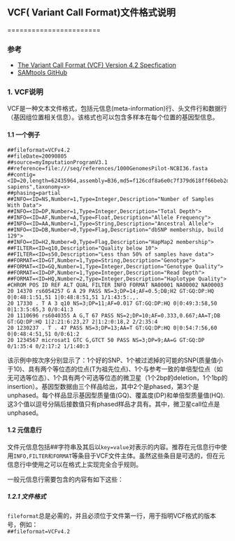 ## VCF( Variant Call Format)文件格式说明
=======================
### 参考
+ [The Variant Call Format (VCF) Version 4.2 Specfication](http://vcftools.sourceforge.net/specs.html)
+ [SAMtools GitHub](https://github.com/samtools/hts-specs)

### 1. VCF说明

VCF是一种文本文件格式，包括元信息(meta-information)行、头文件行和数据行（基因组位置相关信息）。该格式也可以包含多样本在每个位置的基因型信息。

#### 1.1 一个例子
```
##fileformat=VCFv4.2
##fileDate=20090805
##source=myImputationProgramV3.1
##reference=file:///seq/references/1000GenomesPilot-NCBI36.fasta
##contig=<ID=20,length=62435964,assembly=B36,md5=f126cdf8a6e0c7f379d618ff66beb2da,species="Homo sapiens",taxonomy=x>
##phasing=partial
##INFO=<ID=NS,Number=1,Type=Integer,Description="Number of Samples With Data">
##INFO=<ID=DP,Number=1,Type=Integer,Description="Total Depth">
##INFO=<ID=AF,Number=A,Type=Float,Description="Allele Frequency">
##INFO=<ID=AA,Number=1,Type=String,Description="Ancestral Allele">
##INFO=<ID=DB,Number=0,Type=Flag,Description="dbSNP membership, build 129">
##INFO=<ID=H2,Number=0,Type=Flag,Description="HapMap2 membership">
##FILTER=<ID=q10,Description="Quality below 10">
##FILTER=<ID=s50,Description="Less than 50% of samples have data">
##FORMAT=<ID=GT,Number=1,Type=String,Description="Genotype">
##FORMAT=<ID=GQ,Number=1,Type=Integer,Description="Genotype Quality">
##FORMAT=<ID=DP,Number=1,Type=Integer,Description="Read Depth">
##FORMAT=<ID=HQ,Number=2,Type=Integer,Description="Haplotype Quality">
#CHROM POS ID REF ALT QUAL FILTER INFO FORMAT NA00001 NA00002 NA00003
20 14370 rs6054257 G A 29 PASS NS=3;DP=14;AF=0.5;DB;H2 GT:GQ:DP:HQ 0|0:48:1:51,51 1|0:48:8:51,51 1/1:43:5:.,.
20 17330 . T A 3 q10 NS=3;DP=11;AF=0.017 GT:GQ:DP:HQ 0|0:49:3:58,50 0|1:3:5:65,3 0/0:41:3
20 1110696 rs6040355 A G,T 67 PASS NS=2;DP=10;AF=0.333,0.667;AA=T;DB GT:GQ:DP:HQ 1|2:21:6:23,27 2|1:2:0:18,2 2/2:35:4
20 1230237 . T . 47 PASS NS=3;DP=13;AA=T GT:GQ:DP:HQ 0|0:54:7:56,60 0|0:48:4:51,51 0/0:61:2
20 1234567 microsat1 GTC G,GTCT 50 PASS NS=3;DP=9;AA=G GT:GQ:DP 0/1:35:4 0/2:17:2 1/1:40:3
```
该示例中按次序分别显示了：1个好的SNP、1个被过滤掉的可能的SNP(质量值小于10)、具有两个等位态的位点(T为祖先位点)、1个与参考一致的单倍型位点（如无可选等位态）、1个具有两个可选等位态的微卫星（1个2bp的deletion，1个1bp的insertion）。基因型数据由三个样品给出，其中2个是phased，第3个是unphased。每个样品显示基因型质量值(GQ)、覆盖度(DP)和单倍型质量值(HQ).这3个值以逗号分隔后接数值只有phased样品才具有。其中，微卫星call位点是unphased。

#### 1.2 元信息行

文件元信息包括##字符串及其后以`key=value`对表示的内容。推荐在元信息行中使用`INFO,FILTER和FORMAT`等条目于VCF文件主体。虽然这些条目是可选的，但在元信息行中使用之可以在格式上实现完全合乎规则。

一般元信息行需要包含的内容有如下这些：

##### 1.2.1 文件格式
`fileformat`总是必需的，并且必须位于文件第一行，用于指明VCF格式的版本号，例如：  
`##fileformat=VCFv4.2`


